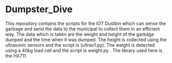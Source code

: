 # Dumpster_Dive
This repository contains the scripts for the IOT Dustbin which can sense the garbage and send the data to the municipal to collect them in
an efficient way. The data which is taken are the weight and height of the garbage dumped and the time when it was dumped. The height is
collected using the ultrasonic sensors and the script is (ultrav1.py). The weight is detected using a 40kg load cell and the script is weight.py .
The library used here is the HX711
